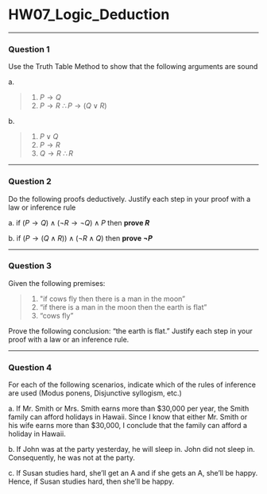 # HW07_Logic_Deduction
---
### Question 1

Use the Truth Table Method to show that the following arguments are sound

a.
>1. $P \rightarrow Q$
>2. $P \rightarrow R$
>$\therefore P \rightarrow (Q \lor R)$

b.
>1. $P \lor Q$
>2. $P \rightarrow R$
>3. $Q \rightarrow R$
>$\therefore R$

---
### Question 2

Do the following proofs deductively. Justify each step in your proof with a law or inference rule

a. if $(P \rightarrow Q) \land (\lnot R \rightarrow \lnot Q) \land P$ then **prove $R$**

b. if $(P \rightarrow (Q \land R)) \land (\lnot R \land Q)$ then **prove $\lnot P$**

---
### Question 3

Given the following premises:
>1. "if cows fly then there is a man in the moon”
>2. “if there is a man in the moon then the earth is flat”
>3. “cows fly”

Prove the following conclusion: “the earth is flat.” Justify each step in your proof with a law or an inference rule.

---
### Question 4

For each of the following scenarios, indicate which of the rules of inference are used (Modus ponens, Disjunctive syllogism, etc.)

a. If Mr. Smith or Mrs. Smith earns more than $30,000 per year, the Smith family can afford holidays in Hawaii. Since I know that either Mr. Smith or his wife earns more than $30,000, I conclude that the family can afford a holiday in Hawaii.

b. If John was at the party yesterday, he will sleep in. John did not sleep in. Consequently, he was not at the party.

c. If Susan studies hard, she’ll get an A and if she gets an A, she’ll be happy. Hence, if Susan studies hard, then she’ll be happy.
